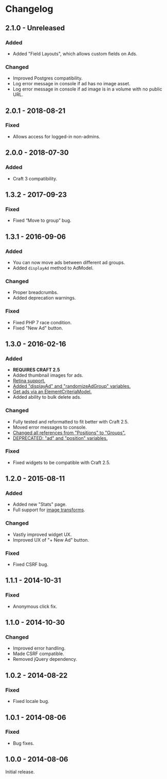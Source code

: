 # Changelog

## 2.1.0 - Unreleased

### Added
- Added "Field Layouts", which allows custom fields on Ads.

### Changed
- Improved Postgres compatibility.
- Log error message in console if ad has no image asset.
- Log error message in console if ad image is in a volume with no public URL.

## 2.0.1 - 2018-08-21

### Fixed
- Allows access for logged-in non-admins.

## 2.0.0 - 2018-07-30

### Added
- Craft 3 compatibility.

## 1.3.2 - 2017-09-23

### Fixed
- Fixed “Move to group” bug.

## 1.3.1 - 2016-09-06

### Added
- You can now move ads between different ad groups.
- Added `displayAd` method to AdModel.

### Changed
- Proper breadcrumbs.
- Added deprecation warnings.

### Fixed
- Fixed PHP 7 race condition.
- Fixed "New Ad" button.

## 1.3.0 - 2016-02-16

### Added
- **REQUIRES CRAFT 2.5**
- Added thumbnail images for ads.
- [Retina support.](https://www.doublesecretagency.com/plugins/ad-wizard/docs/image-transforms#retina-support)
- [Added "displayAd" and "randomizeAdGroup" variables.](https://www.doublesecretagency.com/plugins/ad-wizard/docs/embedding-your-ads)
- [Get ads via an ElementCriteriaModel.](https://www.doublesecretagency.com/plugins/ad-wizard/docs/embedding-your-ads#get-ads-via-an-ecm)
- Added ability to bulk delete ads.

### Changed
- Fully tested and reformatted to fit better with Craft 2.5.
- Moved error messages to console.
- [Changed all references from "Positions" to "Groups".](https://www.doublesecretagency.com/plugins/ad-wizard/docs/positions-has-changed-to-groups)
- [DEPRECATED: "ad" and "position" variables.](https://www.doublesecretagency.com/plugins/ad-wizard/docs/embedding-your-ads)

### Fixed
- Fixed widgets to be compatible with Craft 2.5.

## 1.2.0 - 2015-08-11

### Added
- Added new "Stats" page.
- Full support for [image transforms](https://www.doublesecretagency.com/plugins/ad-wizard/docs/image-transforms).

### Changed
- Vastly improved widget UX.
- Improved UX of "+ New Ad" button.

### Fixed
- Fixed CSRF bug.

## 1.1.1 - 2014-10-31

### Fixed
- Anonymous click fix.

## 1.1.0 - 2014-10-30

### Changed
- Improved error handling.
- Made CSRF compatible.
- Removed jQuery dependency.

## 1.0.2 - 2014-08-22

### Fixed
- Fixed locale bug.

## 1.0.1 - 2014-08-06

### Fixed
- Bug fixes.

## 1.0.0 - 2014-08-06

Initial release.
